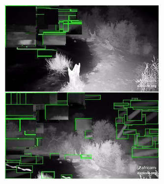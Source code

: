![20200710-231825-234830](in/20200710/20200710-231825-234830_0_.jpg)
![20200710-234835-000000](in/20200710/20200710-234835-000000_0_.jpg)
